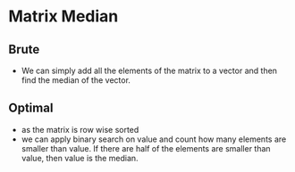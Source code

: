 # Matrix Median

## Brute

- We can simply add all the elements of the matrix to a vector and then find the median of the vector.

## Optimal

- as the matrix is row wise sorted 
- we can apply binary search on value and count how many elements are smaller than value. If there are half of the elements are smaller than value, then value is the median.
